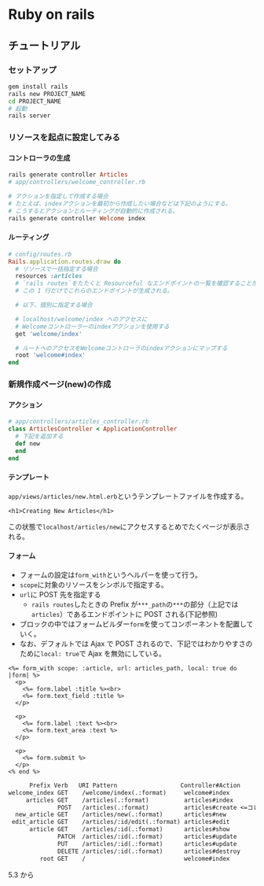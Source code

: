 # Ruby on rails

## チュートリアル

### セットアップ

```sh
gem install rails
rails new PROJECT_NAME
cd PROJECT_NAME
# 起動
rails server
```

### リソースを起点に設定してみる

#### コントローラの生成

```rb
rails generate controller Articles
# app/controllers/welcome_controller.rb

# アクションを指定して作成する場合
# たとえば、indexアクションを最初から作成したい場合などは下記のようにする。
# こうするとアクションとルーティングが自動的に作成される。
rails generate controller Welcome index
```

#### ルーティング

```rb
# config/routes.rb
Rails.application.routes.draw do
  # リソースで一括指定する場合
  resources :articles
  # `rails routes`をたたくと Resourceful なエンドポイントの一覧を確認することができる。
  # この 1 行だけでこれらのエンドポイントが生成される。

  # 以下、個別に指定する場合

  # localhost/welcome/index へのアクセスに
  # Welcomeコントローラーのindexアクションを使用する
  get 'welcome/index'

  # ルートへのアクセスをWelcomeコントローラのindexアクションにマップする
  root 'welcome#index'
end
```

### 新規作成ページ(new)の作成

#### アクション

```rb
# app/controllers/articles_controller.rb
class ArticlesController < ApplicationController
  # 下記を追加する
  def new
  end
end
```

#### テンプレート

`app/views/articles/new.html.erb`というテンプレートファイルを作成する。

```erb
<h1>Creating New Articles</h1>
```

この状態で`localhost/articles/new`にアクセスするとめでたくページが表示される。

#### フォーム

- フォームの設定は`form_with`というヘルパーを使って行う。
- `scope`に対象のリソースをシンボルで指定する。
- `url`に POST 先を指定する
  - `rails routes`したときの Prefix が`***_path`の`***`の部分（上記では`articles`）であるエンドポイントに POST される(下記参照)
- ブロックの中ではフォームビルダー`form`を使ってコンポーネントを配置していく。
- なお、デフォルトでは Ajax で POST されるので、下記ではわかりやすさのために`local: true`で Ajax を無効にしている。

```erb
<%= form_with scope: :article, url: articles_path, local: true do |form| %>
  <p>
    <%= form.label :title %><br>
    <%= form.text_field :title %>
  </p>

  <p>
    <%= form.label :text %><br>
    <%= form.text_area :text %>
  </p>

  <p>
    <%= form.submit %>
  </p>
<% end %>
```

```txt
      Prefix Verb   URI Pattern                  Controller#Action
welcome_index GET    /welcome/index(.:format)     welcome#index
     articles GET    /articles(.:format)          articles#index
              POST   /articles(.:format)          articles#create <=コレ
  new_article GET    /articles/new(.:format)      articles#new
 edit_article GET    /articles/:id/edit(.:format) articles#edit
      article GET    /articles/:id(.:format)      articles#show
              PATCH  /articles/:id(.:format)      articles#update
              PUT    /articles/:id(.:format)      articles#update
              DELETE /articles/:id(.:format)      articles#destroy
         root GET    /                            welcome#index
```

5.3 から
